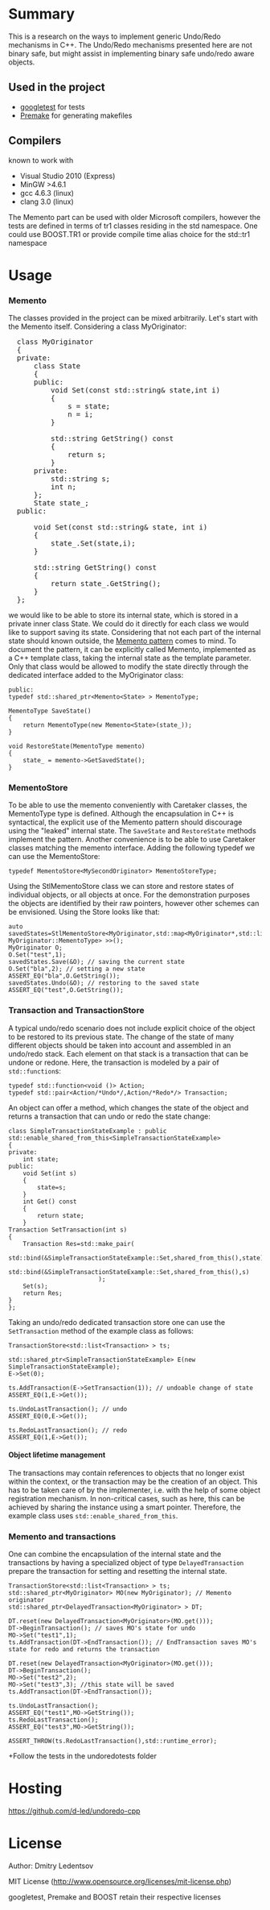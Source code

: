 Summary
=======


This is a research on the ways to implement generic Undo/Redo mechanisms in C++.
The Undo/Redo mechanisms presented here are not binary safe, but might assist in implementing binary safe undo/redo aware objects.


Used in the project
-------------------

 * [googletest](http://code.google.com/p/googletest/) for tests
 * [Premake](http://industriousone.com/premake) for generating makefiles

Compilers
-------------------

known to work with
 * Visual Studio 2010 (Express)
 * MinGW >4.6.1
 * gcc 4.6.3 (linux)
 * clang 3.0 (linux)

The Memento part can be used with older Microsoft compilers, however the tests are defined in terms of tr1 classes residing in the std namespace.
One could use BOOST.TR1 or provide compile time alias choice for the std::tr1 namespace


Usage
=====

### Memento
The classes provided in the project can be mixed arbitrarily. Let's start with the Memento itself. Considering a class MyOriginator:

<pre>
  class MyOriginator
  {
  private:
      class State
      {
      public:
          void Set(const std::string& state,int i)
          {
              s = state;
              n = i;
          }
  
          std::string GetString() const
          {
              return s;
          }
      private:
          std::string s;
          int n;
      };
      State state_;
  public:
  
      void Set(const std::string& state, int i)
      {
          state_.Set(state,i);
      }
  
      std::string GetString() const
      {
          return state_.GetString();
      }
  };
</pre>

we would like to be able to store its internal state, which is stored in a private inner class State. We could do it directly for each class we would
like to support saving its state. Considering that not each part of the internal state should known outside, the [Memento pattern](http://en.wikipedia.org/wiki/Memento_pattern) comes to mind. To document the pattern, it can be explicitly called Memento, implemented
as a C++ template class, taking the internal state as the template parameter. Only that class would be allowed to modify the state directly through the
dedicated interface added to the MyOriginator class:

    public:
    typedef std::shared_ptr<Memento<State> > MementoType;
    
    MementoType SaveState()
    {
        return MementoType(new Memento<State>(state_));
    }
    
    void RestoreState(MementoType memento)
    {
        state_ = memento->GetSavedState();
    }

### MementoStore

To be able to use the memento conveniently with Caretaker classes, the MementoType type is defined. Although the encapsulation in C++ is syntactical,
the explicit use of the Memento pattern should discourage using the "leaked" internal state. The <code>SaveState</code> and <code>RestoreState</code> methods
implement the pattern. Another convenience is to be able to use Caretaker classes matching the memento interface. Adding the following typedef we can use the
MementoStore:

    typedef MementoStore<MySecondOriginator> MementoStoreType;

Using the StlMementoStore class we can store and restore states of individual objects, or all objects at once. For the demonstration purposes the objects
are identified by their raw pointers, however other schemes can be envisioned. Using the Store looks like that:

    auto savedStates=StlMementoStore<MyOriginator,std::map<MyOriginator*,std::list<typename MyOriginator::MementoType> >>();
    MyOriginator O;
    O.Set("test",1);
    savedStates.Save(&O); // saving the current state
    O.Set("bla",2); // setting a new state
    ASSERT_EQ("bla",O.GetString());
    savedStates.Undo(&O); // restoring to the saved state
    ASSERT_EQ("test",O.GetString());

### Transaction and TransactionStore

A typical undo/redo scenario does not include explicit choice of the object to be restored to its previous state. The change of the state of many
different objects should be taken into account and assembled in an undo/redo stack. Each element on that stack is a transaction that can be undone or
redone. Here, the transaction is modeled by a pair of <code>std::function</code>s:

    typedef std::function<void ()> Action;
    typedef std::pair<Action/*Undo*/,Action/*Redo*/> Transaction;

An object can offer a method, which changes the state of the object and returns a transaction that can undo or redo the state change:

    class SimpleTransactionStateExample : public std::enable_shared_from_this<SimpleTransactionStateExample>
    {
    private:
        int state;
    public:
        void Set(int s)
        {
            state=s;
        }
    	int Get() const
    	{
    		return state;
    	}
    Transaction SetTransaction(int s)
    {
    	Transaction Res=std::make_pair(
    							std::bind(&SimpleTransactionStateExample::Set,shared_from_this(),state),
    							std::bind(&SimpleTransactionStateExample::Set,shared_from_this(),s)
    						 );
    	Set(s);
    	return Res;
    }
    };

Taking an undo/redo dedicated transaction store one can use the <code>SetTransaction</code> method of the example class as follows:

    TransactionStore<std::list<Transaction> > ts;

    std::shared_ptr<SimpleTransactionStateExample> E(new SimpleTransactionStateExample);
    E->Set(0);
    
    ts.AddTransaction(E->SetTransaction(1)); // undoable change of state
    ASSERT_EQ(1,E->Get());
    
    ts.UndoLastTransaction(); // undo
    ASSERT_EQ(0,E->Get());
    
    ts.RedoLastTransaction(); // redo
    ASSERT_EQ(1,E->Get());

#### Object lifetime management

The transactions may contain references to objects that no longer exist within the context, or the transaction
may be the creation of an object. This has to be taken care of by the implementer, i.e. with the help of some object
registration mechanism. In non-critical cases, such as here, this can be achieved by sharing the instance using a smart pointer.
Therefore, the example class uses <code>std::enable_shared_from_this</code>.
	
### Memento and transactions

One can combine the encapsulation of the internal state and the transactions by having a specialized object of type <code>DelayedTransaction</code> prepare the transaction for setting and resetting the internal state.

    TransactionStore<std::list<Transaction> > ts;
    std::shared_ptr<MyOriginator> MO(new MyOriginator); // Memento originator
    std::shared_ptr<DelayedTransaction<MyOriginator> > DT;
    
    DT.reset(new DelayedTransaction<MyOriginator>(MO.get()));
    DT->BeginTransaction(); // saves MO's state for undo
    MO->Set("test1",1);
    ts.AddTransaction(DT->EndTransaction()); // EndTransaction saves MO's state for redo and returns the transaction
    
    DT.reset(new DelayedTransaction<MyOriginator>(MO.get()));
    DT->BeginTransaction();
    MO->Set("test2",2);
    MO->Set("test3",3); //this state will be saved
    ts.AddTransaction(DT->EndTransaction());
    
    ts.UndoLastTransaction();
    ASSERT_EQ("test1",MO->GetString());
    ts.RedoLastTransaction();
    ASSERT_EQ("test3",MO->GetString());
    
    ASSERT_THROW(ts.RedoLastTransaction(),std::runtime_error);

	
+Follow the tests in the undoredotests folder


Hosting
=======

https://github.com/d-led/undoredo-cpp

License
=======

Author: Dmitry Ledentsov

MIT License (http://www.opensource.org/licenses/mit-license.php)

googletest, Premake and BOOST retain their respective licenses
